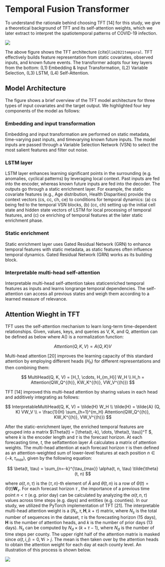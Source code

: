 # Temporal Fusion Transformer
To understand the rationale behind choosing TFT [14] for
this study, we give a theoretical background of TFT and its
self-attention weights, which we later extract to interpret the
spatiotemporal patterns of COVID-19 infection.

![](../images/TFT_architecture.jpg)

The above figure shows the TFT architecture {cite}`lim2021temporal`. TFT effectively builds feature
representation from static covariates, observed inputs, and
known future events. The transformer adopts four key layers
from the bottom: (L1) Embedding & Input Transformation,
(L2) Variable Selection, (L3) LSTM, (L4) Self-Attention.

## Model Architecture

The figure shows a brief overview of the TFT model architecture
for three types of input covariates and the target output. We
highlighted four key components of the model as follows:

### Embedding and input transformation
Embedding and input transformation are performed
on static metadata, time-varying past inputs, and timevarying known future inputs. The model inputs are passed
through a Variable Selection Network (VSN) to select the
most salient features and filter out noise.

### LSTM layer
LSTM layer enhances learning significant points in the
surrounding (e.g. anomalies, cyclical patterns) by leveraging local context. Past inputs are fed into the encoder,
whereas known future inputs are fed into the decoder. The
outputs go through a static enrichment layer. For example,
the static covariate features (e.g., Age distribution, Health
Disparities) provide the context vectors (cs, cc, ch, ce) to
conditions for temporal dynamics: (a) cs being fed to the
temporal VSN blocks, (b) (cc, ch) setting up the initial
cell state and hidden state vectors of LSTM for local
processing of temporal features, and (c) ce enriching of
temporal features at the later static enrichment phase.

### Static enrichment
Static enrichment layer uses Gated Residual Network
(GRN) to enhance temporal features with static metadata,
as static features often influence temporal dynamics.
Gated Residual Network (GRN) works as its building
block.

### Interpretable multi-head self-attention
Interpretable multi-head self-attention takes staticenriched temporal features as inputs and learns longrange temporal dependencies. The self-attention can access all previous states and weigh them according to a
learned measure of relevance.

## Attention Wieght in TFT

TFT uses the self-attention mechanism to learn long-term
time-dependent relationships.
Given, values, keys, and queries as V, K, and Q, attention
can be defined as below where A() is a normalization function:

$$Attention(Q, K, V) = A(Q, K) V$$

Multi-head attention [20] improves the learning capacity of
this standard attention by employing different heads $(H_h)$ for
different representations and then combining them:

$$ MultiHead(Q, K, V) = [H_1, \cdots, H_{m_H}] W_H \\
H_h = Attention(QW_Q^{(h)}, KW_K^{(h)}, VW_V^{(h)}) $$

TFT [14] improved this multi-head attention by sharing
values in each head and additively integrating as follows:

$$ InterpretableMultiHead(Q, K, V) = \tilde{H} W_H \\
\tilde{H} = \tilde{A} (Q, K) VW_V \\ 
= \frac{1}{H} \sum_{h=1}^{m_H} Attention(QW_Q^{(h)}, KW_K^{(h)}, VW_V^{(h)}) $$

After the static-enrichment layer, the enriched temporal features are grouped into a matrix $\Theta(t) = [\theta(t,-k), \dots, \theta(t, \tau)]^T $, where $k$ is the encoder length and $\tau$
is the forecast horizon. At each forecasting time, $t$, the selfattention layer $\tilde{A}$ calculates a matrix of attention weights. The multi-head attention at each forecast horizon $\tau$ is then defined
as an attention-weighted sum of lower-level features at each
position $n \in (-k, \tau_{max})$, given by the following equation:

$$ \beta(t, \tau) = \sum_{n=-k}^{\tau_{max}} \alpha(t, n, \tau) \tilde{\theta}(t, n) $$

where $\alpha(t, n, \tau)$ is the $(\tau, n)$-th element of $\tilde{A}$ and $\tilde{\theta}(t, n)$ is
a row of $\tilde{\Theta}(t) = \Theta(t)\textbf{W}_v$. For each forecast horizon $\tau$ , the
importance of a previous time point $n < \tau$ (e.g. prior day)
can be calculated by analyzing the $\alpha(t, n, \tau)$ values across
time steps (e.g. days) and entities (e.g. counties).
In our study, we utilized the PyTorch implementation of
TFT [21]. The interpretable multi-head attention weight is a
$(N_s, \tau, \textbf{H}, k + \tau)$ matrix, where $N_s$ is the total number of
sequences in the dataset, $\tau$ is the forecasting horizon (15 days),
$\textbf{H}$ is the number of attention heads, and $k$ is the number of
prior days (13 days). $N_s$ can be computed by $N_d \times (k+\tau-1)$,
where $N_d$ is the number of time steps per county. The upper
right half of the attention matrix is masked since $\alpha(t, i, j) = 0, \forall i > j$. 
The mean is then taken over by the attention heads
to obtain the attention weight for each day at each county
level. An illustration of this process is shown below.

![](../images/flow_attention_weights.jpg)
